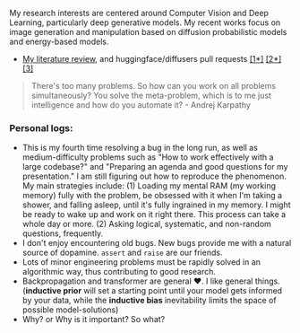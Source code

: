 My research interests are centered around Computer Vision and Deep Learning, particularly deep generative models. My recent works focus on image generation and manipulation based on diffusion probabilistic models and energy-based models.

- [My literature review](https://docs.google.com/spreadsheets/d/1fIBhi6Ebc2GxKqrLhFgswHathmu2kdj5d7OHZFb5M2M/edit?usp=sharing), and huggingface/diffusers pull requests [[1*]](https://github.com/huggingface/diffusers/pull/2665) [[2*]](https://github.com/huggingface/diffusers/tree/main/examples/community#ddim-noise-comparative-analysis-pipeline) [[3]](https://github.com/huggingface/diffusers/pull/2058)

> There's too many problems. So how can you work on all problems simultaneously? You solve the meta-problem, which is to me just intelligence and how do you automate it? - Andrej Karpathy

### Personal logs: 
- This is my fourth time resolving a bug in the long run, as well as medium-difficulty problems such as "How to work effectively with a large codebase?" and "Preparing an agenda and good questions for my presentation." I am still figuring out how to reproduce the phenomenon. My main strategies include: (1) Loading my mental RAM (my working memory) fully with the problem, be obsessed with it when I'm taking a shower, and falling asleep, until it's fully ingrained in my memory. I might be ready to wake up and work on it right there. This process can take a whole day or more. (2) Asking logical, systematic, and non-random questions, frequently.
- I don't enjoy encountering old bugs. New bugs provide me with a natural source of dopamine. `assert` and `raise` are our friends.
- Lots of minor engineering problems must be rapidly solved in an algorithmic way, thus contributing to good research.
- Backpropagation and transformer are general ❤️. I like general things. (**inductive prior** will set a starting point until your model gets informed by your data, while the **inductive bias** inevitability limits the space of possible model-solutions)
- Why? or Why is it important? So what?
